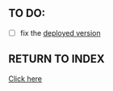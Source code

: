 ## TO DO:

- [ ] fix the [deployed version](https://3willows.github.io/moviesApiProject/) 

## RETURN TO INDEX

[Click here](https://github.com/3willows/projectsIndex)
